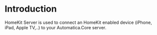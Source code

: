 # Introduction 
HomeKit Server is used to connect an HomeKit enabled device (iPhone, iPad, Apple TV,..) to your Automatica.Core server.